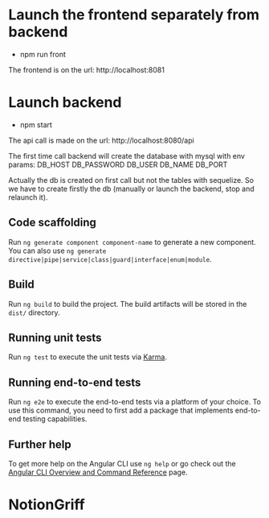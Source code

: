 # Launch the frontend separately from backend

- npm run front

The frontend is on the url: http://localhost:8081

# Launch backend

- npm start

The api call is made on the url: http://localhost:8080/api

The first time call backend will create the database with mysql with env params:
DB_HOST
DB_PASSWORD
DB_USER
DB_NAME
DB_PORT

Actually the db is created on first call but not the tables with sequelize.
So we have to create firstly the db (manually or launch the backend, stop and relaunch it).


## Code scaffolding

Run `ng generate component component-name` to generate a new component. You can also use `ng generate directive|pipe|service|class|guard|interface|enum|module`.

## Build

Run `ng build` to build the project. The build artifacts will be stored in the `dist/` directory.

## Running unit tests

Run `ng test` to execute the unit tests via [Karma](https://karma-runner.github.io).

## Running end-to-end tests

Run `ng e2e` to execute the end-to-end tests via a platform of your choice. To use this command, you need to first add a package that implements end-to-end testing capabilities.

## Further help

To get more help on the Angular CLI use `ng help` or go check out the [Angular CLI Overview and Command Reference](https://angular.io/cli) page.
# NotionGriff
